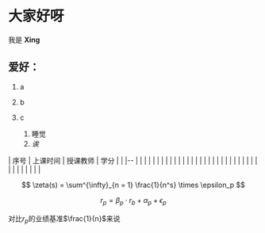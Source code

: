 # 大家好呀

我是 **Xing**

## 爱好：

1. a

2. b

3. c
   1. 睡觉
   2. *诶*

| 序号 | 上课时间 | 授课教师 | 学分 |      |
|-- |
|      |          |          |      |      |
|      |          |          |      |      |
|      |          |          |      |      |
|      |          |          |      |      |
|      |          |          |      |      |
|      |          |          |      |      |

$$
\zeta(s) = \sum^{\infty}_{n = 1} \frac{1}{n^s}  \times \epsilon_p
$$

$$
	r_p = \beta_p  \cdot r_b + \alpha_p + \epsilon_p
$$

对比$r_p$的业绩基准$\frac{1}{n}$来说

